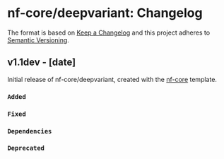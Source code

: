 # nf-core/deepvariant: Changelog

The format is based on [Keep a Changelog](http://keepachangelog.com/en/1.0.0/)
and this project adheres to [Semantic Versioning](http://semver.org/spec/v2.0.0.html).

## v1.1dev - [date]

Initial release of nf-core/deepvariant, created with the [nf-core](http://nf-co.re/) template.

### `Added`

### `Fixed`

### `Dependencies`

### `Deprecated`
